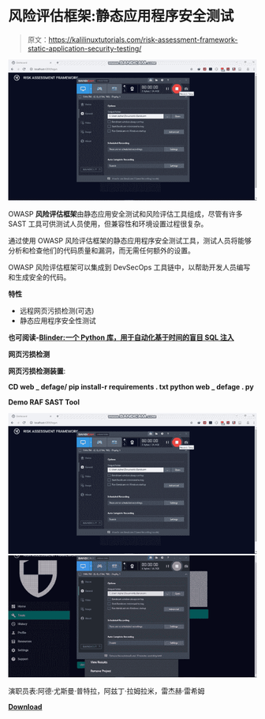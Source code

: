 # 风险评估框架:静态应用程序安全测试

> 原文：<https://kalilinuxtutorials.com/risk-assessment-framework-static-application-security-testing/>

[![Risk Assessment Framework : Static Application Security Testing](img//06898e8968169e73b9f786567bebc352.png "Risk Assessment Framework : Static Application Security Testing")](https://1.bp.blogspot.com/-W64mUKfuKzY/Xjtg2hxaNWI/AAAAAAAAEuc/u8Qb1EF84CAtxqTOlSSZCeXH1ZlnmqIQACLcBGAsYHQ/s1600/RiskAssessmentFramework_10.gif)

OWASP **风险评估框架**由静态应用安全测试和风险评估工具组成，尽管有许多 SAST 工具可供测试人员使用，但兼容性和环境设置过程很复杂。

通过使用 OWASP 风险评估框架的静态应用程序安全测试工具，测试人员将能够分析和检查他们的代码质量和漏洞，而无需任何额外的设置。

OWASP 风险评估框架可以集成到 DevSecOps 工具链中，以帮助开发人员编写和生成安全的代码。

**特性**

*   远程网页污损检测(可选)
*   静态应用程序安全性测试

**也可阅读-[Blinder:一个 Python 库，用于自动化基于时间的盲目 SQL 注入](https://kalilinuxtutorials.com/blinder/)**

**网页污损检测**

**网页污损检测装置**:

**CD web _ defage/
pip install-r requirements . txt
python web _ defage . py**

**Demo RAF SAST Tool**

![Risk Assessment Framework : Static Application Security Testing](img//06898e8968169e73b9f786567bebc352.png "Risk Assessment Framework : Static Application Security Testing")![](img//8f158c592dac0df20d8b0a585413e97e.png)

演职员表:阿德·尤斯曼·普特拉，阿兹丁·拉姆拉米，雷杰赫·雷希姆

[**Download**](https://github.com/OWASP/RiskAssessmentFramework)